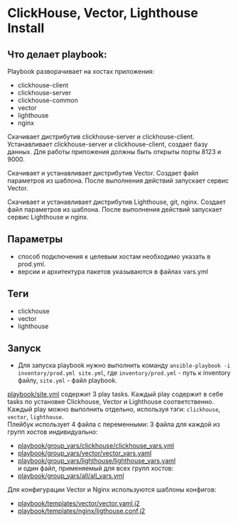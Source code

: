 # ClickHouse, Vector, Lighthouse Install

## Что делает playbook:

Playbook разворачивает на хостах приложения:
- сlickhouse-client
- clickhouse-server
- clickhouse-common
- vector
- lighthouse
- nginx

Скачивает дистрибутив clickhouse-server и сlickhouse-client. Устанавливает clickhouse-server и сlickhouse-client, создает базу данных. Для работы приложения должны быть открыты порты 8123 и 9000.

Скачивает и устанавливает дистрибутив Vector. Создает файл параметров из шаблона. После выполнения действий запускает сервис Vector.

Скачивает и устанавливает дистрибутив Lighthouse, git, nginx. Создает файл параметров из шаблона. После выполнения действий запускает сервис Lighthouse и nginx.

## Параметры
- способ подключения к целевым хостам необходимо указать в prod.yml.
- версии и архитектура пакетов указываются в файлах vars.yml

## Теги
- clickhouse
- vector
- lighthouse

## Запуск

- Для запуска playbook нужно выполнить команду
```ansible-playbook -i inventory/prod.yml site.yml```, где ```inventory/prod.yml``` - путь к inventory файлу, ```site.yml``` - файл playbook.

[playbook/site.yml](https://github.com/Daimero88/netology/blob/main/ansible-hw/03/playbook/site.yml) содержит 3 play tasks. 
Каждый play содержит в себе tasks по установке Clickhouse, Vector и Lighthouse соответственно. 
Каждый play можно выполнить отдельно, используя тэги: `clickhouse`, `vector`, `lighthouse`.  
Плейбук использует 4 файла с переменными: 3 файла для каждой из групп хостов индивидуально:  
- [playbook/group_vars/clickhouse/clickhouse_vars.yml](playbook/group_vars/clickhouse/vars.yml)  
- [playbook/group_vars/vector/vector_vars.yaml](playbook/group_vars/vector/vars.yaml)  
- [playbook/group_vars/lighthouse/lighthouse_vars.yaml](playbook/group_vars/lighthouse/vars.yaml)  
и один файл, применяемый для всех групп хостов:  
- [playbook/group_vars/all/all_vars.yml](playbook/group_vars/all/vars.yml)    

Для конфигурации Vector и Nginx используются шаблоны конфигов:  
- [playbook/templates/vector/vector.yaml.j2](playbook/templates/vector/vector.yaml.j2)
- [playbook/templates/nginx/ligthouse.conf.j2](playbook/templates/nginx/ligthouse.conf.j2)   
   
